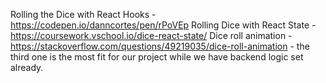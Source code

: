 Rolling the Dice with React Hooks - https://codepen.io/danncortes/pen/rPoVEp
Rolling Dice with React State - https://coursework.vschool.io/dice-react-state/
Dice roll animation - https://stackoverflow.com/questions/49219035/dice-roll-animation
    - the third one is the most fit for our project while we have backend logic set already.
